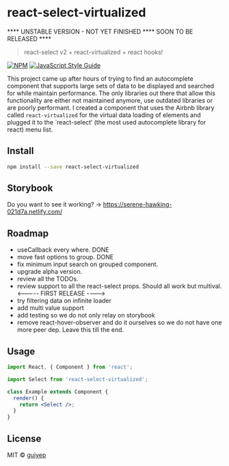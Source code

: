 # react-select-virtualized

**** UNSTABLE VERSION - NOT YET FINISHED **** SOON TO BE RELEASED ****
> react-select v2 + react-virtualized + react hooks!

[![NPM](https://img.shields.io/npm/v/react-select-virtualized.svg)](https://www.npmjs.com/package/react-select-virtualized) [![JavaScript Style Guide](https://img.shields.io/badge/code_style-standard-brightgreen.svg)](https://standardjs.com)

This project came up after hours of trying to find an autocomplete component that supports large sets of data to be displayed and searched for while maintain performance. The only libraries out there that allow this functionality are either not maintained anymore, use outdated libraries or are poorly performant.
I created a component that uses the Airbnb library called `react-virtualized` for the virtual data loading of elements and plugged it to the `react-select’ (the most used autocomplete library for react) menu list.

## Install

```bash
npm install --save react-select-virtualized
```

## Storybook

Do you want to see it working? -> https://serene-hawking-021d7a.netlify.com/

## Roadmap

- useCallback every where. DONE
- move fast options to group. DONE
- fix minimum input search on grouped component.
- upgrade alpha version.
- review all the TODOs.
- review support to all the react-select props. Should all work but multival.
<----- FIRST RELEASE ---->
- try filtering data on infinite loader
- add multi value support
- add testing so we do not only relay on storybook
- remove react-hover-observer and do it ourselves so we do not have one more peer dep. Leave this till the end.

## Usage

```jsx
import React, { Component } from 'react';

import Select from 'react-select-virtualized';

class Example extends Component {
  render() {
    return <Select />;
  }
}
```

## License

MIT © [guiyep](https://github.com/guiyep)
